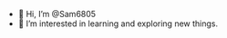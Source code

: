 - 👋 Hi, I’m @Sam6805
- 👀 I’m interested in learning and exploring new things.


<!---
Sam6805/Sam6805 is a ✨ special ✨ repository because its `README.md` (this file) appears on your GitHub profile.
You can click the Preview link to take a look at your changes.
--->
